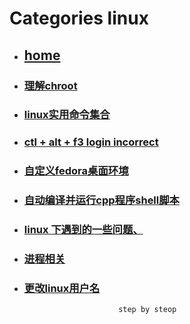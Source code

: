 # Categories linux
* ## [home](../README.md)
* ### [理解chroot](chroot.md)
* ### [linux实用命令集合](command.md)
* ### [ctl + alt + f3 login incorrect](ctrl_alt_f3_login_incorrect.md)
* ### [自定义fedora桌面环境](custom_desktop_env.md)
* ### [自动编译并运行cpp程序shell脚本](gen_cpp_bin.md)
* ### [linux 下遇到的一些问题、](linux.md)
* ### [进程相关](process.md)
* ### [更改linux用户名](rename_linux_user.md)
                           step by steop